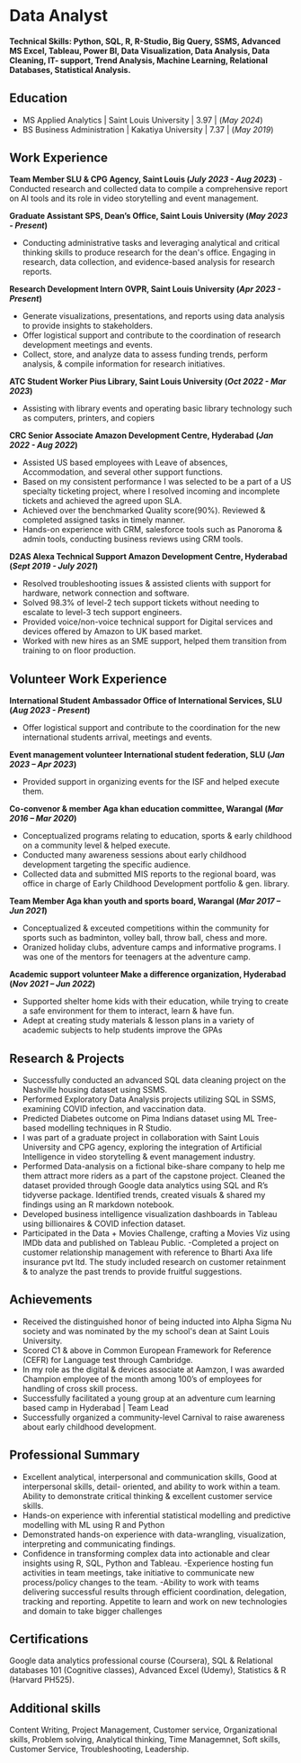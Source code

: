 # Data Analyst

#### Technical Skills: Python, SQL, R, R-Studio, Big Query, SSMS, Advanced MS Excel, Tableau, Power BI, Data Visualization, Data Analysis, Data Cleaning, IT- support, Trend Analysis, Machine Learning, Relational Databases, Statistical Analysis.

## Education
- MS Applied Analytics        | Saint Louis University |     3.97  |    (_May 2024_)
- BS Business Administration  | Kakatiya University    |     7.37  |    (_May 2019_)

## Work Experience
**Team Member                      SLU & CPG Agency, Saint Louis                             (_July 2023 - Aug 2023_)**
-Conducted research and collected data to compile a comprehensive report on AI tools and its role in video storytelling and event management.

**Graduate Assistant             SPS, Dean’s Office, Saint Louis University                (_May 2023 - Present_)**
- Conducting administrative tasks and leveraging analytical and critical thinking skills to produce research for the dean's 
office. Engaging in research, data collection, and evidence-based analysis for research reports.

**Research Development Intern    OVPR, Saint Louis University                              (_Apr 2023 - Present_)**
- Generate visualizations, presentations, and reports using data analysis to provide insights to stakeholders. 
- Offer logistical support and contribute to the coordination of research development meetings and events.
- Collect, store, and analyze data to assess funding trends, perform analysis, & compile information for research initiatives.

**ATC Student Worker            Pius Library, Saint Louis University                      (_Oct 2022 - Mar 2023_)**
-	Assisting with library events and operating basic library technology such as computers, printers, and copiers

**CRC Senior Associate           Amazon Development Centre, Hyderabad                     (_Jan 2022 - Aug 2022_)**
- Assisted US based employees with Leave of absences, Accommodation, and several other support functions.
- Based on my consistent performance I was selected to be a part of a US specialty ticketing project, where I resolved incoming and incomplete tickets and achieved the agreed upon SLA.
- Achieved over the benchmarked Quality score(90%). Reviewed & completed assigned tasks in timely manner.
- Hands-on experience with CRM, salesforce tools such as Panoroma & admin tools, conducting business reviews using
CRM tools.

**D2AS Alexa Technical Support    Amazon Development Centre, Hyderabad                    (_Sept 2019 - July 2021_)**
- Resolved troubleshooting issues & assisted clients with support for hardware, network connection and software.
- Solved 98.3% of level-2 tech support tickets without needing to escalate to level-3 tech support engineers.
- Provided voice/non-voice technical support for Digital services and devices offered by Amazon to UK based market.
- Worked with new hires as an SME support, helped them transition from training to on floor production.

## Volunteer Work Experience
**International Student Ambassador   Office of International Services, SLU                  (_Aug 2023 - Present_)**
- Offer logistical support and contribute to the coordination for the new international students arrival, meetings and events.

**Event management volunteer        International student federation, SLU                    (_Jan 2023 – Apr 2023_)**
- Provided support in organizing events for the ISF and helped execute them.
  
**Co-convenor & member              Aga khan education committee, Warangal                   (_Mar 2016 – Mar 2020_)**
- Conceptualized programs relating to education, sports & early childhood on a community level & helped execute.
- Conducted many awareness sessions about early childhood development targeting the specific audience.
- Collected data and submitted MIS reports to the regional board, was office in charge of Early Childhood Development portfolio & gen. library.

**Team Member                       Aga khan youth and sports board, Warangal                (_Mar 2017 – Jun 2021_)**
- Conceptualized & exceuted competitions within the community for sports such as badminton, volley ball, throw ball, chess and more.
- Oranized holiday clubs, adventure camps and informative programs. I was one of the mentors for teenagers at the adventure camp.
  
**Academic support volunteer        Make a difference organization, Hyderabad                (_Nov 2021 – Jun 2022_)**
- Supported shelter home kids with their education, while trying to create a safe environment for them to interact, learn & have fun.
- Adept at creating study materials & lesson plans in a variety of academic subjects to help students improve the GPAs


## Research & Projects
- Successfully conducted an advanced SQL data cleaning project on the Nashville housing dataset using SSMS.
- Performed Exploratory Data Analysis projects utilizing SQL in SSMS, examining COVID infection, and vaccination data.
- Predicted Diabetes outcome on Pima Indians dataset using ML Tree- based modelling techniques in R Studio.
- I was part of a graduate project in collaboration with Saint Louis University and CPG agency, exploring the integration of Artificial Intelligence in video storytelling & event management industry.
- Performed Data-analysis on a fictional bike-share company to help me them attract more riders as a part of the capstone project. Cleaned the dataset provided through Google data analytics using SQL and R’s tidyverse package. Identified trends, created visuals & shared my findings using an R markdown notebook.
- Developed business intelligence visualization dashboards in Tableau using billionaires & COVID infection dataset.
- Participated in the Data + Movies Challenge, crafting a Movies Viz using IMDb data and published on Tableau Public.
-Completed a project on customer relationship management with reference to Bharti Axa life insurance pvt ltd. The study 
included research on customer retainment & to analyze the past trends to provide fruitful suggestions.

## Achievements
- Received the distinguished honor of being inducted into Alpha Sigma Nu society and was nominated by the my school's dean at Saint Louis University.
- Scored C1 & above in Common European Framework for Reference (CEFR) for Language test through Cambridge.
- In my role as the digital & devices associate at Aamzon, I was awarded Champion employee of the month among 100’s of employees for handling of cross skill process.
- Successfully facilitated a young group at an adventure cum learning based camp in Hyderabad | Team Lead
- Successfully organized a community-level Carnival to raise awareness about early childhood development.  

## Professional Summary
- Excellent analytical, interpersonal and communication skills, Good at interpersonal skills, detail- oriented, and
ability to work within a team. Ability to demonstrate critical thinking & excellent customer service skills.
- Hands-on experience with inferential statistical modelling and predictive modelling with ML using R and Python
- Demonstrated hands-on experience with data-wrangling, visualization, interpreting and communicating findings.
- Confidence in transforming complex data into actionable and clear insights using R, SQL, Python and Tableau.
-Experience hosting fun activities in team meetings, take initiative to communicate new process/policy changes to the team.
-Ability to work with teams delivering successful results through efficient coordination, delegation, tracking and reporting. Appetite to learn and work on new technologies and domain to take bigger challenges

## Certifications
Google data analytics professional course (Coursera), SQL & Relational databases 101 (Cognitive classes), Advanced Excel (Udemy), Statistics & R (Harvard PH525). 

## Additional skills
Content Writing, Project Management, Customer service, Organizational skills, Problem solving, Analytical thinking, Time Managemnet, Soft skills, Customer Service, Troubleshooting, Leadership.
